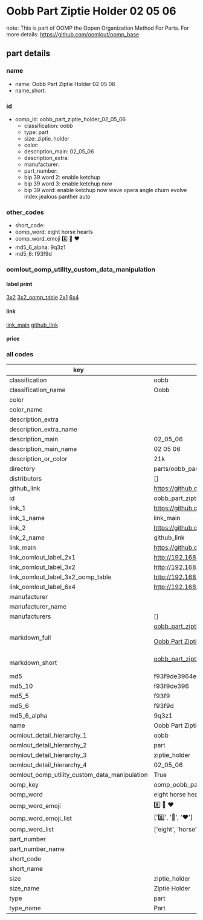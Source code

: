 # Oobb Part Ziptie Holder 02 05 06  

note: This is part of OOMP the Oopen Organization Method For Parts. For more details: https://github.com/oomlout/oomp_base

##  part details





### name
* name: Oobb Part Ziptie Holder 02 05 06
* name_short: 
### id
* oomp_id: oobb_part_ziptie_holder_02_05_06
  * classification: oobb
  * type: part
  * size: ziptie_holder
  * color: 
  * description_main: 02_05_06
  * description_extra: 
  * manufacturer: 
  * part_number: 
  * bip 39 word 2: enable ketchup
  * bip 39 word 3: enable ketchup now
  * bip 39 word: enable ketchup now wave opera angle churn evolve index jealous panther auto

### other_codes
* short_code: 
* oomp_word: eight horse hearts
* oomp_word_emoji :eight: :horse: :hearts:
* md5_6_alpha: 9q3z1
* md5_6: f93f9d






### oomlout_oomp_utility_custom_data_manipulation
#### label print
[3x2](http://192.168.1.245:1112/?label=oomp%209q3z1)
[3x2_oomp_table](http://192.168.1.107:1112/?label=oomp%209q3z1)
[2x1](http://192.168.1.242:1112/?label=oomp%209q3z1)
[6x4](http://192.168.1.55:1112/?label=oomp%209q3z1)    

#### link

[link_main](https://github.com/oomlout/oomlout_oomp_current_version_messy/tree/main/parts/oobb_part_ziptie_holder_02_05_06) [github_link](https://github.com/oomlout/oomlout_oomp_part_src/tree/main/parts/oobb_part_ziptie_holder_02_05_06)                             

#### price







### all codes 
| key | value |  
| --- | --- |  
| classification | oobb |  
| classification_name | Oobb |  
| color |  |  
| color_name |  |  
| description_extra |  |  
| description_extra_name |  |  
| description_main | 02_05_06 |  
| description_main_name | 02 05 06 |  
| description_or_color | 21k |  
| directory | parts/oobb_part_ziptie_holder_02_05_06 |  
| distributors | [] |  
| github_link | https://github.com/oomlout/oomlout_oomp_part_src/tree/main/parts/oobb_part_ziptie_holder_02_05_06 |  
| id | oobb_part_ziptie_holder_02_05_06 |  
| link_1 | https://github.com/oomlout/oomlout_oomp_current_version_messy/tree/main/parts/oobb_part_ziptie_holder_02_05_06 |  
| link_1_name | link_main |  
| link_2 | https://github.com/oomlout/oomlout_oomp_part_src/tree/main/parts/oobb_part_ziptie_holder_02_05_06 |  
| link_2_name | github_link |  
| link_main | https://github.com/oomlout/oomlout_oomp_current_version_messy/tree/main/parts/oobb_part_ziptie_holder_02_05_06 |  
| link_oomlout_label_2x1 | http://192.168.1.242:1112/?label=oomp%209q3z1 |  
| link_oomlout_label_3x2 | http://192.168.1.245:1112/?label=oomp%209q3z1 |  
| link_oomlout_label_3x2_oomp_table | http://192.168.1.107:1112/?label=oomp%209q3z1 |  
| link_oomlout_label_6x4 | http://192.168.1.55:1112/?label=oomp%209q3z1 |  
| manufacturer |  |  
| manufacturer_name |  |  
| manufacturers | [] |  
| markdown_full | [oobb_part_ziptie_holder_02_05_06](https://github.com/oomlout/oomlout_oomp_current_version_messy/tree/main/parts/oobb_part_ziptie_holder_02_05_06)<br>[](https://github.com/oomlout/oomlout_oomp_current_version_messy/tree/main/parts/oobb_part_ziptie_holder_02_05_06)<br>[Oobb Part Ziptie Holder 02 05 06](https://github.com/oomlout/oomlout_oomp_current_version_messy/tree/main/parts/oobb_part_ziptie_holder_02_05_06)<br><br> |  
| markdown_short | [oobb_part_ziptie_holder_02_05_06](https://github.com/oomlout/oomlout_oomp_current_version_messy/tree/main/parts/oobb_part_ziptie_holder_02_05_06)<br><br> |  
| md5 | f93f9de3964e2518234daf7f2e5e7a4a |  
| md5_10 | f93f9de396 |  
| md5_5 | f93f9 |  
| md5_6 | f93f9d |  
| md5_6_alpha | 9q3z1 |  
| name | Oobb Part Ziptie Holder 02 05 06 |  
| oomlout_detail_hierarchy_1 | oobb |  
| oomlout_detail_hierarchy_2 | part |  
| oomlout_detail_hierarchy_3 | ziptie_holder |  
| oomlout_detail_hierarchy_4 | 02_05_06 |  
| oomlout_oomp_utility_custom_data_manipulation | True |  
| oomp_key | oomp_oobb_part_ziptie_holder_02_05_06 |  
| oomp_word | eight horse hearts |  
| oomp_word_emoji | :eight: :horse: :hearts: |  
| oomp_word_emoji_list | [':eight:', ':horse:', ':hearts:'] |  
| oomp_word_list | ['eight', 'horse', 'hearts'] |  
| part_number |  |  
| part_number_name |  |  
| short_code |  |  
| short_name |  |  
| size | ziptie_holder |  
| size_name | Ziptie Holder |  
| type | part |  
| type_name | Part |  
